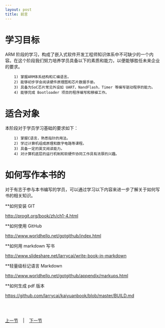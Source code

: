 ```yaml
---
layout: post
title: 前言
---
```


# 学习目标 #
ARM 阶段的学习，构成了嵌入式软件开发工程师知识体系中不可缺少的一个内容。在这个阶段我们努力培养学员具备以下的素质和能力，以便能够胜任未来企业的要求。

        1) 掌握ARM体系结构和汇编语言。
        2) 能够初步学会阅读硬件原理图和芯片数据手册。
        3) 具备为SoC芯片常见外设如 UART，NandFlash，Timer 等编写驱动程序的能力。
        4) 能够完成 Bootloader 项目的程序编写和移植工作。
        
# 适合对象 #
本阶段对于学员学习基础的要求如下：

        1) 掌握C语言，熟悉指针的用法。
        2) 学过计算机组成原理和数字电路等课程。
        3) 具备一定的英文阅读能力。
        4) 对计算机底层的运行机制和软硬件协同工作具有浓厚的兴趣。


# 如何写作本书的 #
对于有志于参与本书编写的学员，可以通过学习以下内容来进一步了解关于如何写书的相关知识。

**如何安装 GIT

 <http://progit.org/book/zh/ch1-4.html>

**如何使用 GitHub

<http://www.worldhello.net/gotgithub/index.html>

**如何用 markdown 写书

 <http://www.slideshare.net/larrycai/write-book-in-markdown>
 
**轻量级标记语言 Markdown

<http://www.worldhello.net/gotgithub/appendix/markups.html>

**如何生成 pdf 版本

 <https://github.com/larrycai/kaiyuanbook/blob/master/BUILD.md>



<br> <br> 
<div> <a href="../index.html">上一节</a> &nbsp;&nbsp; | &nbsp;&nbsp; <a href="chp1-1.html">下一节</a> </div> <br> <br>
